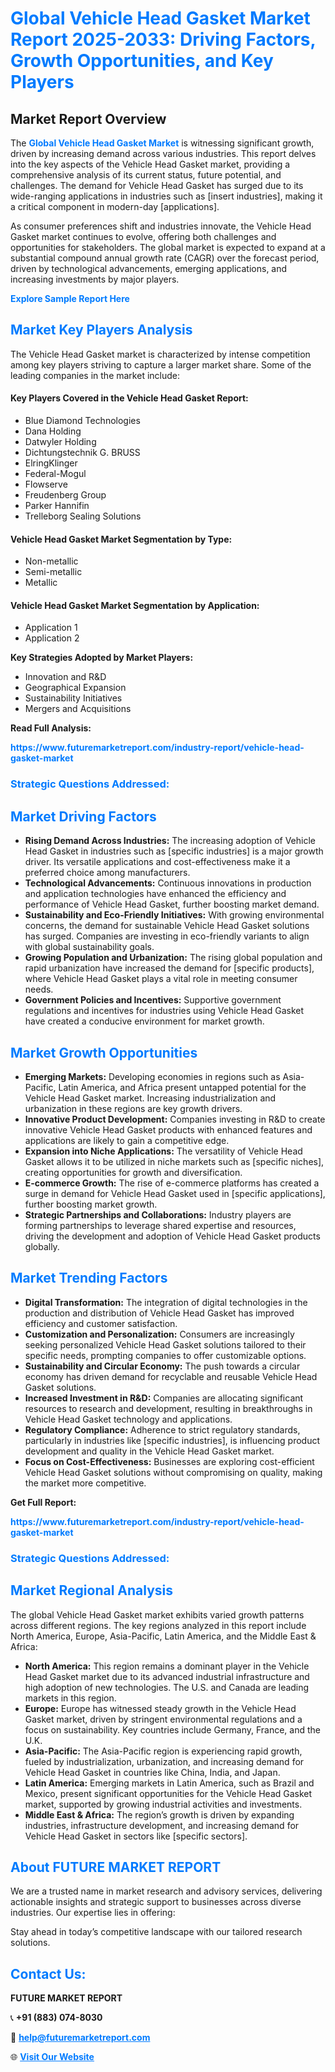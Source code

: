 <h1 style="color: #007BFF;">Global Vehicle Head Gasket Market Report 2025-2033: Driving Factors, Growth Opportunities, and Key Players</h1>

<section id="overview">
<h2>Market Report Overview</h2>
<p>The <a href="https://www.futuremarketreport.com/industry-report/vehicle-head-gasket-market" style="color: #007BFF; text-decoration: none;"><strong>Global Vehicle Head Gasket Market</strong></a> is witnessing significant growth, driven by increasing demand across various industries. This report delves into the key aspects of the Vehicle Head Gasket market, providing a comprehensive analysis of its current status, future potential, and challenges. The demand for Vehicle Head Gasket has surged due to its wide-ranging applications in industries such as [insert industries], making it a critical component in modern-day [applications].</p>
<p>As consumer preferences shift and industries innovate, the Vehicle Head Gasket market continues to evolve, offering both challenges and opportunities for stakeholders. The global market is expected to expand at a substantial compound annual growth rate (CAGR) over the forecast period, driven by technological advancements, emerging applications, and increasing investments by major players.</p>
</section>

<section id="overview">
<p><a href="https://www.futuremarketreport.com/request-sample/reportId=86432" style="color: #007BFF; text-decoration: none;"><strong>Explore Sample Report Here</strong></a></p>
</section>

<section id="key-players">
<h2 style="color: #007BFF;">Market Key Players Analysis</h2>
<p>The Vehicle Head Gasket market is characterized by intense competition among key players striving to capture a larger market share. Some of the leading companies in the market include:</p>
<h4>Key Players Covered in the Vehicle Head Gasket Report:</h4>
<ul><li>Blue Diamond Technologies</li><li>Dana Holding</li><li>Datwyler Holding</li><li>Dichtungstechnik G. BRUSS</li><li>ElringKlinger</li><li>Federal-Mogul</li><li>Flowserve</li><li>Freudenberg Group</li><li>Parker Hannifin</li><li>Trelleborg Sealing Solutions</li></ul>
<h4>Vehicle Head Gasket Market Segmentation by Type:</h4>
<ul><li>Non-metallic</li><li>Semi-metallic</li><li>Metallic</li></ul>

<h4>Vehicle Head Gasket Market Segmentation by Application:</h4>
<ul><li>Application 1</li><li>Application 2</li></ul>
<p><strong>Key Strategies Adopted by Market Players:</strong></p>
<ul>
<li>Innovation and R&D</li>
<li>Geographical Expansion</li>
<li>Sustainability Initiatives</li>
<li>Mergers and Acquisitions</li>
</ul>
</section>

<section>
<p><strong>Read Full Analysis: </strong></p><a href="https://www.futuremarketreport.com/industry-report/vehicle-head-gasket-market" style="color: #007BFF; text-decoration: none;"><strong>https://www.futuremarketreport.com/industry-report/vehicle-head-gasket-market</strong></a>
<h3 style="color: #007BFF;">Strategic Questions Addressed:</h3>
</section>

<section id="driving-factors">
<h2 style="color: #007BFF;">Market Driving Factors</h2>
<ul>
<li><strong>Rising Demand Across Industries:</strong> The increasing adoption of Vehicle Head Gasket in industries such as [specific industries] is a major growth driver. Its versatile applications and cost-effectiveness make it a preferred choice among manufacturers.</li>
<li><strong>Technological Advancements:</strong> Continuous innovations in production and application technologies have enhanced the efficiency and performance of Vehicle Head Gasket, further boosting market demand.</li>
<li><strong>Sustainability and Eco-Friendly Initiatives:</strong> With growing environmental concerns, the demand for sustainable Vehicle Head Gasket solutions has surged. Companies are investing in eco-friendly variants to align with global sustainability goals.</li>
<li><strong>Growing Population and Urbanization:</strong> The rising global population and rapid urbanization have increased the demand for [specific products], where Vehicle Head Gasket plays a vital role in meeting consumer needs.</li>
<li><strong>Government Policies and Incentives:</strong> Supportive government regulations and incentives for industries using Vehicle Head Gasket have created a conducive environment for market growth.</li>
</ul>
</section>

<section id="growth-opportunities">
<h2 style="color: #007BFF;">Market Growth Opportunities</h2>
<ul>
<li><strong>Emerging Markets:</strong> Developing economies in regions such as Asia-Pacific, Latin America, and Africa present untapped potential for the Vehicle Head Gasket market. Increasing industrialization and urbanization in these regions are key growth drivers.</li>
<li><strong>Innovative Product Development:</strong> Companies investing in R&D to create innovative Vehicle Head Gasket products with enhanced features and applications are likely to gain a competitive edge.</li>
<li><strong>Expansion into Niche Applications:</strong> The versatility of Vehicle Head Gasket allows it to be utilized in niche markets such as [specific niches], creating opportunities for growth and diversification.</li>
<li><strong>E-commerce Growth:</strong> The rise of e-commerce platforms has created a surge in demand for Vehicle Head Gasket used in [specific applications], further boosting market growth.</li>
<li><strong>Strategic Partnerships and Collaborations:</strong> Industry players are forming partnerships to leverage shared expertise and resources, driving the development and adoption of Vehicle Head Gasket products globally.</li>
</ul>
</section>

<section id="trending-factors">
<h2 style="color: #007BFF;">Market Trending Factors</h2>
<ul>
<li><strong>Digital Transformation:</strong> The integration of digital technologies in the production and distribution of Vehicle Head Gasket has improved efficiency and customer satisfaction.</li>
<li><strong>Customization and Personalization:</strong> Consumers are increasingly seeking personalized Vehicle Head Gasket solutions tailored to their specific needs, prompting companies to offer customizable options.</li>
<li><strong>Sustainability and Circular Economy:</strong> The push towards a circular economy has driven demand for recyclable and reusable Vehicle Head Gasket solutions.</li>
<li><strong>Increased Investment in R&D:</strong> Companies are allocating significant resources to research and development, resulting in breakthroughs in Vehicle Head Gasket technology and applications.</li>
<li><strong>Regulatory Compliance:</strong> Adherence to strict regulatory standards, particularly in industries like [specific industries], is influencing product development and quality in the Vehicle Head Gasket market.</li>
<li><strong>Focus on Cost-Effectiveness:</strong> Businesses are exploring cost-efficient Vehicle Head Gasket solutions without compromising on quality, making the market more competitive.</li>
</ul>
</section>

<section>
<p><strong>Get Full Report: </strong></p><a href="https://www.futuremarketreport.com/industry-report/vehicle-head-gasket-market" style="color: #007BFF; text-decoration: none;"><strong>https://www.futuremarketreport.com/industry-report/vehicle-head-gasket-market</strong></a>
<h3 style="color: #007BFF;">Strategic Questions Addressed:</h3>
</section>


<section id="regional-analysis">
<h2 style="color: #007BFF;">Market Regional Analysis</h2>
<p>The global Vehicle Head Gasket market exhibits varied growth patterns across different regions. The key regions analyzed in this report include North America, Europe, Asia-Pacific, Latin America, and the Middle East & Africa:</p>
<ul>
<li><strong>North America:</strong> This region remains a dominant player in the Vehicle Head Gasket market due to its advanced industrial infrastructure and high adoption of new technologies. The U.S. and Canada are leading markets in this region.</li>
<li><strong>Europe:</strong> Europe has witnessed steady growth in the Vehicle Head Gasket market, driven by stringent environmental regulations and a focus on sustainability. Key countries include Germany, France, and the U.K.</li>
<li><strong>Asia-Pacific:</strong> The Asia-Pacific region is experiencing rapid growth, fueled by industrialization, urbanization, and increasing demand for Vehicle Head Gasket in countries like China, India, and Japan.</li>
<li><strong>Latin America:</strong> Emerging markets in Latin America, such as Brazil and Mexico, present significant opportunities for the Vehicle Head Gasket market, supported by growing industrial activities and investments.</li>
<li><strong>Middle East & Africa:</strong> The region’s growth is driven by expanding industries, infrastructure development, and increasing demand for Vehicle Head Gasket in sectors like [specific sectors].</li>
</ul>
</section>

<footer>
<h2 style="color: #007BFF;">About FUTURE MARKET REPORT</h2>
<p>We are a trusted name in market research and advisory services, delivering actionable insights and strategic support to businesses across diverse industries. Our expertise lies in offering:</p>

<p>Stay ahead in today’s competitive landscape with our tailored research solutions.</p>

<h2 style="color: #007BFF;">Contact Us:</h2>
<p><strong>FUTURE MARKET REPORT</strong></p>
<p>📞 <strong>+91 (883) 074-8030</strong></p>
<p>📧 <strong><a href="mailto:help@futuremarketreport.com" style="color: #007BFF;">help@futuremarketreport.com</a></strong></p>
<p>🌐 <strong><a href="https://www.futuremarketreport.com/" style="color: #007BFF;">Visit Our Website</a></strong></p>
</footer>